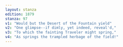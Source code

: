 ```yaml
---
layout: stanza
edition: 1879
stanza: 97
v1: "Would but the Desert of the Fountain yield"
v2: "One glimpse--if dimly, yet indeed, reveal'd,"
v3: "To which the fainting Traveler might spring,"
v4: "As springs the trampled herbage of the field!"
---
```

